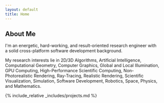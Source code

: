 ```yaml
---
layout: default
title: Home
---
```


## About Me

I'm an energetic, hard-working, and result-oriented research engineer with a solid cross-platform software development background.

My research interests lie in 2D/3D Algorithms, Artificial Intelligence, Computational Geometry, Computer Graphics, Global and Local Illumination, GPU Computing, High-Performance Scientific Computing, Non-Photorealistic Rendering, Ray-Tracing, Realistic Rendering, Scientific Visualization, Simulation, Software Development, Robotics, Space, Physics, and Mathematics.

{% include_relative _includes/projects.md %}
